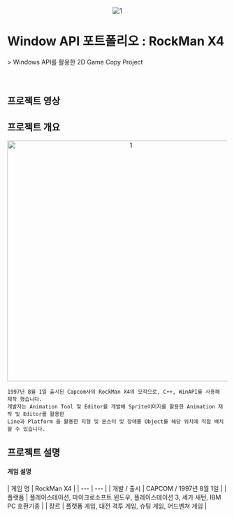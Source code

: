 <p align="center"><img alt="1" src="https://github.com/artist1996/CSM_WinAPI/assets/160116004/e134d689-d348-4e7c-8735-57d89543ebea"></p>

<h1>Window API 포트폴리오 : RockMan X4</h1>
> Windows API를 활용한 2D Game Copy Project
<br>
<br>
<br>

<h2>프로젝트 영상</h2>

<h2>프로젝트 개요</h2>
<p align="center"><img width="550" alt="1" src="https://github.com/artist1996/CSM_WinAPI/assets/160116004/9de06537-d0fe-4cf3-9d92-3e49daea93e3"></p>

```
1997년 8월 1일 출시된 Capcom사의 RockMan X4의 모작으로, C++, WinAPI를 사용해 제작 했습니다.
개발자는 Animation Tool 및 Editor를 개발해 Sprite이미지를 활용한 Animation 제작 및 Editor를 활용한
Line과 Platform 을 활용한 지형 및 몬스터 및 장애물 Object를 해당 위치에 직접 배치 할 수 있습니다.
```
<h2>프로젝트 설명</h2>
<h4>게임 설명</h4>
| 게임 명 | RockMan X4 |
| --- | --- |
| 개발 / 출시 | CAPCOM / 1997년 8월 1일 |
| 플랫폼 | 플레이스테이션, 마이크로소프트 윈도우, 플레이스테이션 3, 세가 새턴, IBM PC 호환기종
 |
| 장르 | 플랫폼 게임, 대전 격투 게임, 슈팅 게임, 어드벤쳐 게임 |
